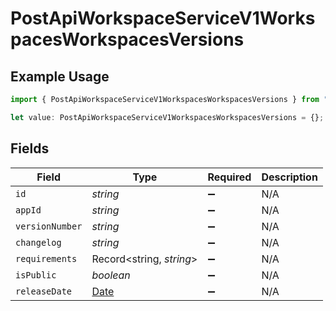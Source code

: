 # PostApiWorkspaceServiceV1WorkspacesWorkspacesVersions

## Example Usage

```typescript
import { PostApiWorkspaceServiceV1WorkspacesWorkspacesVersions } from "oppulence-backend-sdk/models/operations";

let value: PostApiWorkspaceServiceV1WorkspacesWorkspacesVersions = {};
```

## Fields

| Field                                                                                         | Type                                                                                          | Required                                                                                      | Description                                                                                   |
| --------------------------------------------------------------------------------------------- | --------------------------------------------------------------------------------------------- | --------------------------------------------------------------------------------------------- | --------------------------------------------------------------------------------------------- |
| `id`                                                                                          | *string*                                                                                      | :heavy_minus_sign:                                                                            | N/A                                                                                           |
| `appId`                                                                                       | *string*                                                                                      | :heavy_minus_sign:                                                                            | N/A                                                                                           |
| `versionNumber`                                                                               | *string*                                                                                      | :heavy_minus_sign:                                                                            | N/A                                                                                           |
| `changelog`                                                                                   | *string*                                                                                      | :heavy_minus_sign:                                                                            | N/A                                                                                           |
| `requirements`                                                                                | Record<string, *string*>                                                                      | :heavy_minus_sign:                                                                            | N/A                                                                                           |
| `isPublic`                                                                                    | *boolean*                                                                                     | :heavy_minus_sign:                                                                            | N/A                                                                                           |
| `releaseDate`                                                                                 | [Date](https://developer.mozilla.org/en-US/docs/Web/JavaScript/Reference/Global_Objects/Date) | :heavy_minus_sign:                                                                            | N/A                                                                                           |